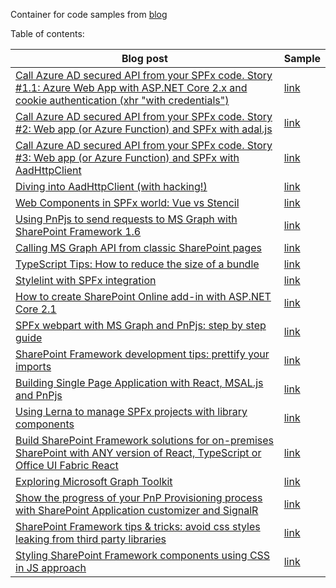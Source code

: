 Container for code samples from [blog](http://spblog.net/)

Table of contents:   

|Blog post|Sample|
|---|---|
|[Call Azure AD secured API from your SPFx code. Story #1.1: Azure Web App with ASP.NET Core 2.x and cookie authentication (xhr "with credentials")](http://spblog.net/post/2018/07/26/call-azure-ad-secured-api-from-your-spfx-code-story-1-1-azure-web-app-with-asp-net-core-2-x-and-cookie-authentication-xhr-with-credentials)|[link](https://github.com/spblog/SPFx-cookie-auth-against-ASP.NET-Core-2.x-API-with-Azure-AD-Auth)|
|[Call Azure AD secured API from your SPFx code. Story #2: Web app (or Azure Function) and SPFx with adal.js](http://spblog.net/post/2018/07/29/Call-Azure-AD-secured-API-from-your-SPFx-code-Story-2-Web-app-(or-Azure-Function)-and-SPFx-with-adaljs)|[link](https://github.com/spblog/SPFx-adal.js-against-ASP.NET-Core-2-API-with-Azure-AD-auth)|
|[Call Azure AD secured API from your SPFx code. Story #3: Web app (or Azure Function) and SPFx with AadHttpClient](http://spblog.net/post/2018/07/30/Call-Azure-AD-secured-API-from-your-SPFx-code-Story-3-Web-app-(or-Azure-Function)-and-SPFx-with-AadHttpClient)|[link](https://github.com/spblog/SPFx-with-AadHttpClient-against-Azure-AD-API)|
|[Diving into AadHttpClient (with hacking!)](http://spblog.net/post/2018/08/07/Diving-into-AadHttpClient-(with-hacking!))|[link](https://github.com/spblog/Diving-into-AadHttpClient-with-hacking)|
|[Web Components in SPFx world: Vue vs Stencil](http://spblog.net/post/2018/08/15/Web-Components-in-SPFx-world-Vue-vs-Stencil)|[link](https://github.com/spblog/Web-Components-in-SPFx-world-Vue-vs-Stencil)|
|[Using PnPjs to send requests to MS Graph with SharePoint Framework 1.6](http://spblog.net/post/2018/09/09/Using-PnPjs-to-send-requests-to-MS-Graph-with-SharePoint-Framework-16)|[link](https://github.com/spblog/PnPjs-with-Graph-and-SPFx16)|
|[Calling MS Graph API from classic SharePoint pages](http://spblog.net/post/2018/09/15/Calling-MS-Graph-API-from-classic-SharePoint-pages)|[link](https://github.com/spblog/MS-Graph-from-classic-page)|
|[TypeScript Tips: How to reduce the size of a bundle](http://spblog.net/post/2018/10/26/TypeScript-Tips-How-to-reduce-the-size-of-a-bundle)|[link](https://github.com/spblog/TypeScript-with-tslib)|
|[Stylelint with SPFx integration](http://spblog.net/post/2018/11/06/Stylelint-with-SPFx-integration)|[link](https://github.com/spblog/stylelint-with-SPFx)|
|[How to create SharePoint Online add-in with ASP.NET Core 2.1](http://spblog.net/post/2018/12/03/How-to-create-SharePoint-Online-add-in-with-ASPNET-Core-21)|[link](https://github.com/spblog/ASP.NET-Core-with-SharePoint-Add-in)|
|[SPFx webpart with MS Graph and PnPjs: step by step guide](https://spblog.net/post/2018/12/11/SPFx-webpart-with-MS-Graph-and-PnPjs-step-by-step-guide)|[link](https://github.com/spblog/SPFx-with-PnPjs-and-MS-Graph)|
|[SharePoint Framework development tips: prettify your imports](https://spblog.net/post/2019/02/05/sharepoint-framework-development-tips-prettify-your-imports)|[link](https://github.com/spblog/SPFx-prettify-imports)|
|[Building Single Page Application with React, MSAL.js and PnPjs](https://spblog.net/post/2019/06/04/building-single-page-application-with-react-msal-js-and-pnpjs)|[link](https://github.com/spblog/react-spa-msal-pnpjs/)|
|[Using Lerna to manage SPFx projects with library components](https://spblog.net/post/2019/06/24/using-lerna-to-manage-spfx-projects-with-library-components)|[link](https://github.com/spblog/spfx-library-component-lerna)
|[Build SharePoint Framework solutions for on-premises SharePoint with ANY version of React, TypeScript or Office UI Fabric React](https://spblog.net/post/2019/08/08/build-sharepoint-framework-solutions-for-on-premises-sharepoint-with-any-version-of-react-typescript-or-office-ui-fabric-react)|[link](https://github.com/spblog/spfx-with-any-versions-of-deps)
|[Exploring Microsoft Graph Toolkit](https://spblog.net/post/2019/10/01/exploring-microsoft-graph-toolkit)|[link](https://github.com/spblog/mgt-intro)
|[Show the progress of your PnP Provisioning process with SharePoint Application customizer and SignalR](https://spblog.net/post/2019/11/19/show-the-progress-of-your-pnp-provisioning-process-with-sharepoint-application-customizer-and-signalr)|[link](https://github.com/spblog/spfx-pnp-signalr)
|[SharePoint Framework tips & tricks: avoid css styles leaking from third party libraries](https://spblog.net/post/2020/02/26/sharepoint-framework-tips-and-tricks-avoid-css-styles-leaking-from-third-party-libraries)|[link](https://github.com/spblog/spfx-avoid-css-leakage)
|[Styling SharePoint Framework components using CSS in JS approach](https://spblog.net/post/2020/04/22/styling-sharepoint-framework-components-with-css-in-js-approach)|[link](https://github.com/spblog/spfx-css-in-js)

